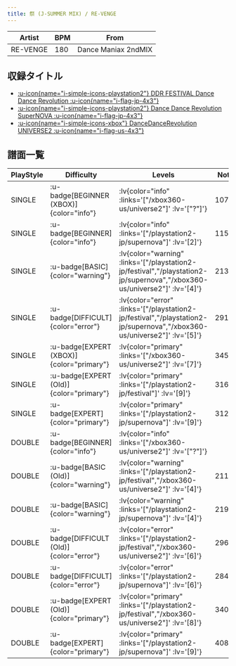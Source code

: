 ```yaml
---
title: 祭 (J-SUMMER MIX) / RE-VENGE
---
```


|Artist|BPM|From|
|------|---|----|
|RE-VENGE|180|Dance Maniax 2ndMIX|

## 収録タイトル

- [ :u-icon{name="i-simple-icons-playstation2"} DDR FESTIVAL Dance Dance Revolution :u-icon{name="i-flag-jp-4x3"} ](/playstation2-jp/festival)
- [ :u-icon{name="i-simple-icons-playstation2"} Dance Dance Revolution SuperNOVA :u-icon{name="i-flag-jp-4x3"} ](/playstation2-jp/supernova)
- [ :u-icon{name="i-simple-icons-xbox"} DanceDanceRevolution UNIVERSE2 :u-icon{name="i-flag-us-4x3"} ](/xbox360-us/universe2)

## 譜面一覧

|PlayStyle|Difficulty|Levels|Notes|Movie|
|---------|----------|------|-----|-----|
|SINGLE| :u-badge[BEGINNER (XBOX)]{color="info"} | :lv{color="info" :links='["/xbox360-us/universe2"]' :lv='["?"]'} |107/0||
|SINGLE| :u-badge[BEGINNER]{color="info"} | :lv{color="info" :links='["/playstation2-jp/supernova"]' :lv='[2]'} |115/0||
|SINGLE| :u-badge[BASIC]{color="warning"} | :lv{color="warning" :links='["/playstation2-jp/festival","/playstation2-jp/supernova","/xbox360-us/universe2"]' :lv='[4]'} |213/24||
|SINGLE| :u-badge[DIFFICULT]{color="error"} | :lv{color="error" :links='["/playstation2-jp/festival","/playstation2-jp/supernova","/xbox360-us/universe2"]' :lv='[5]'} |291/16||
|SINGLE| :u-badge[EXPERT (XBOX)]{color="primary"} | :lv{color="primary" :links='["/xbox360-us/universe2"]' :lv='[7]'} |345/39||
|SINGLE| :u-badge[EXPERT (Old)]{color="primary"} | :lv{color="primary" :links='["/playstation2-jp/festival"]' :lv='[9]'} |316/20||
|SINGLE| :u-badge[EXPERT]{color="primary"} | :lv{color="primary" :links='["/playstation2-jp/supernova"]' :lv='[9]'} |312/21||
|DOUBLE| :u-badge[BEGINNER]{color="info"} | :lv{color="info" :links='["/xbox360-us/universe2"]' :lv='["?"]'} |||
|DOUBLE| :u-badge[BASIC (Old)]{color="warning"} | :lv{color="warning" :links='["/playstation2-jp/festival","/xbox360-us/universe2"]' :lv='[4]'} |211/25||
|DOUBLE| :u-badge[BASIC]{color="warning"} | :lv{color="warning" :links='["/playstation2-jp/supernova"]' :lv='[4]'} |219/2||
|DOUBLE| :u-badge[DIFFICULT (Old)]{color="error"} | :lv{color="error" :links='["/playstation2-jp/festival","/xbox360-us/universe2"]' :lv='[6]'} |296/17||
|DOUBLE| :u-badge[DIFFICULT]{color="error"} | :lv{color="error" :links='["/playstation2-jp/supernova"]' :lv='[6]'} |284/23||
|DOUBLE| :u-badge[EXPERT (Old)]{color="primary"} | :lv{color="primary" :links='["/playstation2-jp/festival","/xbox360-us/universe2"]' :lv='[8]'} |340/41||
|DOUBLE| :u-badge[EXPERT]{color="primary"} | :lv{color="primary" :links='["/playstation2-jp/supernova"]' :lv='[9]'} |408/3||
